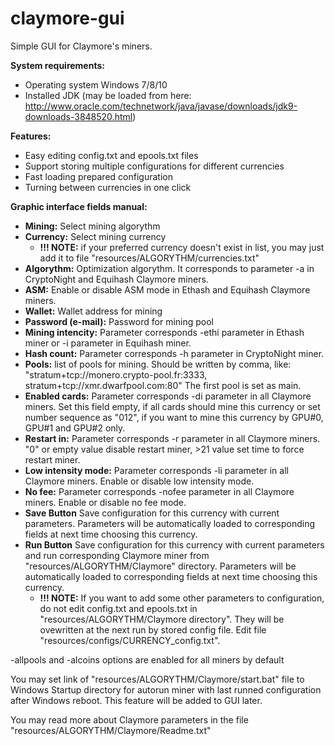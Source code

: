 # claymore-gui

Simple GUI for Claymore's miners.

<b>System requirements:</b>

- Operating system Windows 7/8/10
- Installed JDK (may be loaded from here: http://www.oracle.com/technetwork/java/javase/downloads/jdk9-downloads-3848520.html)

<b>Features:</b>

- Easy editing config.txt and epools.txt files
- Support storing multiple configurations for different currencies
- Fast loading prepared configuration
- Turning between currencies in one click


<b>Graphic interface fields manual:</b>

- <b>Mining:</b> Select mining algorythm
- <b>Currency:</b> Select mining currency
  - <b>!!! NOTE:</b> if your preferred currency doesn't exist in list, you may just add it to file "resources/ALGORYTHM/currencies.txt"
- <b>Algorythm:</b> Optimization algorythm. It corresponds to parameter -a in CryptoNight and Equihash Claymore miners. 
- <b>ASM:</b> Enable or disable ASM mode in Ethash and Equihash Claymore miners. 
- <b>Wallet:</b> Wallet address for mining
- <b>Password (e-mail):</b> Password for mining pool
- <b>Mining intencity:</b> Parameter corresponds -ethi parameter in Ethash miner or -i parameter in Equihash miner.
- <b>Hash count:</b> Parameter corresponds -h parameter in CryptoNight miner.
- <b>Pools:</b> list of pools for mining. Should be written by comma, like: "stratum+tcp://monero.crypto-pool.fr:3333, stratum+tcp://xmr.dwarfpool.com:80"
The first pool is set as main.
- <b>Enabled cards:</b> Parameter corresponds -di parameter in all Claymore miners. Set this field empty, if all cards should mine this currency
or set number sequence as "012", if you want to mine this currency by GPU#0, GPU#1 and GPU#2 only.
- <b>Restart in:</b> Parameter corresponds -r parameter in all Claymore miners. "0" or empty value disable restart miner, >21 value set time to force restart miner.
- <b>Low intensity mode:</b> Parameter corresponds -li parameter in all Claymore miners. Enable or disable low intensity mode.
- <b>No fee:</b> Parameter corresponds -nofee parameter in all Claymore miners. Enable or disable no fee mode.
- <b>Save Button</b> Save configuration for this currency with current parameters. 
Parameters will be automatically loaded to corresponding fields at next time choosing this currency.
- <b>Run Button</b> Save configuration for this currency with current parameters and run corresponding Claymore miner from "resources/ALGORYTHM/Claymore" directory. 
Parameters will be automatically loaded to corresponding fields at next time choosing this currency.
  - <b>!!! NOTE:</b> If you want to add some other parameters to configuration, do not edit config.txt and epools.txt in "resources/ALGORYTHM/Claymore directory". 
  They will be ovewritten at the next run by stored config file. Edit file "resources/configs/CURRENCY_config.txt".

-allpools and -alcoins options are enabled for all miners by default

You may set link of "resources/ALGORYTHM/Claymore/start.bat" file to Windows Startup directory for autorun miner with last runned configuration after Windows reboot.
This feature will be added to GUI later.
  
You may read more about Claymore parameters in the file "resources/ALGORYTHM/Claymore/Readme.txt"
